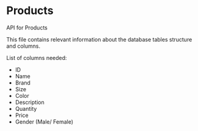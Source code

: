 # Products
API for Products

This file contains relevant information about the database tables structure and columns.

List of columns needed:
- ID
- Name
- Brand
- Size
- Color
- Description
- Quantity
- Price
- Gender (Male/ Female)
